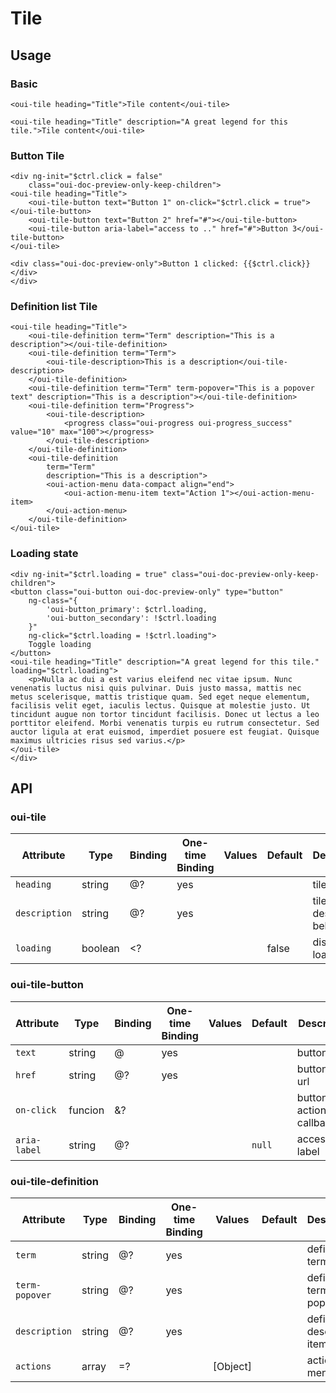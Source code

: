 # Tile

<component-status cx-design="partial" ux="rc"></component-status>

## Usage

### Basic

```html:preview
<oui-tile heading="Title">Tile content</oui-tile>
```

```html:preview
<oui-tile heading="Title" description="A great legend for this tile.">Tile content</oui-tile>
```

### Button Tile

```html:preview
<div ng-init="$ctrl.click = false"
    class="oui-doc-preview-only-keep-children">
<oui-tile heading="Title">
    <oui-tile-button text="Button 1" on-click="$ctrl.click = true"></oui-tile-button>
    <oui-tile-button text="Button 2" href="#"></oui-tile-button>
    <oui-tile-button aria-label="access to .." href="#">Button 3</oui-tile-button>
</oui-tile>

<div class="oui-doc-preview-only">Button 1 clicked: {{$ctrl.click}}</div>
</div>
```

### Definition list Tile

```html:preview
<oui-tile heading="Title">
    <oui-tile-definition term="Term" description="This is a description"></oui-tile-definition>
    <oui-tile-definition term="Term">
        <oui-tile-description>This is a description</oui-tile-description>
    </oui-tile-definition>
    <oui-tile-definition term="Term" term-popover="This is a popover text" description="This is a description"></oui-tile-definition>
    <oui-tile-definition term="Progress">
        <oui-tile-description>
            <progress class="oui-progress oui-progress_success" value="10" max="100"></progress>
        </oui-tile-description>
    </oui-tile-definition>
    <oui-tile-definition
        term="Term"
        description="This is a description">
        <oui-action-menu data-compact align="end">
            <oui-action-menu-item text="Action 1"></oui-action-menu-item>
        </oui-action-menu>
    </oui-tile-definition>
</oui-tile>
```

### Loading state

```html:preview
<div ng-init="$ctrl.loading = true" class="oui-doc-preview-only-keep-children">
<button class="oui-button oui-doc-preview-only" type="button"
    ng-class="{
        'oui-button_primary': $ctrl.loading,
        'oui-button_secondary': !$ctrl.loading
    }"
    ng-click="$ctrl.loading = !$ctrl.loading">
    Toggle loading
</button>
<oui-tile heading="Title" description="A great legend for this tile." loading="$ctrl.loading">
    <p>Nulla ac dui a est varius eleifend nec vitae ipsum. Nunc venenatis luctus nisi quis pulvinar. Duis justo massa, mattis nec metus scelerisque, mattis tristique quam. Sed eget neque elementum, facilisis velit eget, iaculis lectus. Quisque at molestie justo. Ut tincidunt augue non tortor tincidunt facilisis. Donec ut lectus a leo porttitor eleifend. Morbi venenatis turpis eu rutrum consectetur. Sed auctor ligula at erat euismod, imperdiet posuere est feugiat. Quisque maximus ultricies risus sed varius.</p>
</oui-tile>
</div>
```

## API

### oui-tile

| Attribute           | Type     | Binding | One-time Binding | Values                 | Default           | Description                               |
| ----                | ----     | ----    | ----             | ----                   | ----              | ----                                      |
| `heading`           | string   | @?      | yes              |                        |                   | tile title                                |
| `description`       | string   | @?      | yes              |                        |                   | tile description behind title             |
| `loading`           | boolean  | <?      |                  |                        | false             | display loader flag                       |

### oui-tile-button

| Attribute           | Type     | Binding | One-time Binding | Values                 | Default           | Description                               |
| ----                | ----     | ----    | ----             | ----                   | ----              | ----                                      |
| `text`              | string   | @       | yes              |                        |                   | button text                               |
| `href`              | string   | @?      | yes              |                        |                   | button link url                           |
| `on-click`          | funcion  | &?      |                  |                        |                   | button action callback                    |
| `aria-label`        | string   | @?      |                  |                        | `null`            | accessibility label                       |

### oui-tile-definition

| Attribute           | Type     | Binding | One-time Binding | Values                 | Default           | Description                               |
| ----                | ----     | ----    | ----             | ----                   | ----              | ----                                      |
| `term`              | string   | @?      | yes              |                        |                   | definition term item                      |
| `term-popover`      | string   | @?      | yes              |                        |                   | definition term item popover              |
| `description`       | string   | @?      | yes              |                        |                   | definition description item               |
| `actions`           | array    | =?      |                  | [Object]               |                   | action menu item                          |
